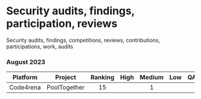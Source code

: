 # Security audits, findings, participation, reviews 
Security audits, findings, competitions, reviews, contributions, participations, work, audits 

### August 2023 
 | Platform     | Project        | Ranking | High   | Medium | Low    | QA/Informational | Gas    | Earnings |
 |  :-----:     | :-----:        |:-----:  |:-----: |:-----: |:-----: | :-----:          | :-----:| :-----:  |
 | Code4rena    | PoolTogether   |     15  |        |    1   |        |                  |        | $476.00  |
